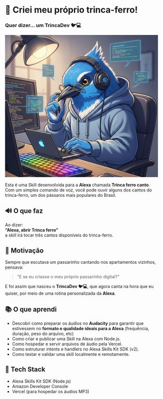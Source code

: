 # 🚀 Criei meu próprio trinca-ferro!  
### Quer dizer… um **TrincaDev** 🐦💻

![TrincaDev](./assets/trinca-dev.png)

Esta é uma Skill desenvolvida para a **Alexa** chamada **Trinca ferro canto**. Com um simples comando de voz, você pode ouvir alguns dos cantos do trinca-ferro, um dos pássaros mais populares do Brasil.

## 🔊 O que faz

Ao dizer:  
**“Alexa, abrir Trinca ferro”**  
a skill irá tocar três cantos disponíveis do trinca-ferro.

## 🎯 Motivação

Sempre que escutava um passarinho cantando nos apartamentos vizinhos, pensava:  
> "E se eu criasse o meu próprio passarinho digital?"

E foi assim que nasceu o **TrincaDev 🐦💻**, que agora canta na hora que eu quiser, por meio de uma rotina personalizada da **Alexa**.

## 📚 O que aprendi

- Descobri como preparar os áudios no **Audacity** para garantir que estivessem no **formato e qualidade ideais para a Alexa** (frequência, duração, peso do arquivo, etc)
- Como criar e publicar uma Skill na Alexa com Node.js.
- Como hospedar e servir arquivos de áudio pela Vercel.
- Como estruturar intents e handlers no Alexa Skills Kit SDK (v2).
- Como testar e validar uma skill localmente e remotamente.

## 🚀 Tech Stack

- Alexa Skills Kit SDK (Node.js)
- Amazon Developer Console
- Vercel (para hospedar os áudios MP3)